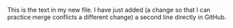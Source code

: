 This is the text in my new file.
I have just added (a change so that I can practice merge conflicts a different change) a second line directly in GitHub. 
